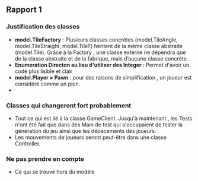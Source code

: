 Rapport 1
-------------------

### Justification des classes
- **model.TileFactory** : Plusieurs classes concrètes (model.TileAngle, model.TileStraight, model.TileT) héritent de la même classe abstraite (model.Tile). Grâce à la Factory , une classe externe ne dépendra que de la classe abstraite et de la fabrique, mais d’aucune classe concrète.
- **Enumeration Directon au lieu d'utiliser des Integer** : Permet d'avoir un code plus lisible et clair 
- **model.Player = Pawn** : pour des raisons de simplification , un joueur est considéré comme un pion.
- 
### Classes qui changeront fort probablement 

- Tout ce qui est lié à la classe GameClient. Jusqu'à maintenant , les Tests n'ont été fait que dans des Main de test qui s'occupaient de tester la génération du jeu ainsi que les dépacements des joueurs.
- Les mouvements de joueurs seront peut-être dans une classe Controller.

### Ne pas prendre en compte 

- Ce qui se trouve hors du modèle




